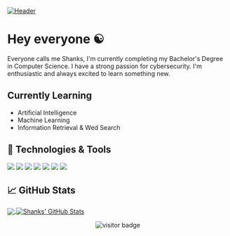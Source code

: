 [![Header](https://raw.githubusercontent.com/MartinHeinz/<OWNER>/<OWNER>/readme_header.png "Header")](https://some-url.dev/)


# Hey everyone :yin_yang:

Everyone calls me Shanks, I'm currently completing my Bachelor's Degree in Computer Science. I have a strong passion for cybersecurity. I'm enthusiastic and always excited to learn something new.

## Currently Learning
- Artificial Intelligence
- Machine Learning
- Information Retrieval & Wed Search

## 🔧 Technologies & Tools
![](https://img.shields.io/badge/OS-Linux-informational?style=flat&logo=linux&logoColor=white&color=1E10B5)
![](https://img.shields.io/badge/OS-Windows-informational?style=flat&logo=windows&logoColor=white&color=1E10B5)
![](https://img.shields.io/badge/OS-MacOSX-informational?style=flat&logo=apple&logoColor=white&color=1E10B5)
![](https://img.shields.io/badge/Editor-Atom-informational?style=flat&logo=atom&logoColor=white&color=1E10B5)
![](https://img.shields.io/badge/Code-Python-informational?style=flat&logo=python&logoColor=white&color=1E10B5)
![](https://img.shields.io/badge/Code-Java-informational?style=flat&logo=java&logoColor=white&color=1E10B5)
![](https://img.shields.io/badge/Shell-Bash-informational?style=flat&logo=gnu-bash&logoColor=white&color=1E10B5)


## &#x1f4c8; GitHub Stats

<a href="https://github.com/HunterShanks/HunterShanks">
  <img align="center" src="https://github-readme-stats.vercel.app/api/top-langs/?username=HunterShanks&title_color=ffffff&text_color=c9cacc&icon_color=1E10B5&bg_color=0d1117&langs_count=3&hide_border=true" />
</a>
<a href="https://github.com/HunterShanks/HunterShanks">
  <img align="center" src="https://github-readme-stats.vercel.app/api?username=HunterShanks&count_private=true&show_icons=true&include_all_commits=true&line_height=27&title_color=ffffff&text_color=c9cacc&icon_color=1E10B5&bg_color=0d1117&hide_border=true" alt="Shanks' GitHub Stats" />
</a>

<p  align="center">
<!--<img src="https://visitor-badge.glitch.me/badge?page_id=HunterShanks.HunterShanks" alt="visitor badge"/>-->
<img src="https://visitor-badge.laobi.icu/badge?page_id=HunterShanks.HunterShanks" alt="visitor badge"/>       
</p>

<!-- Resources -->
<!-- Icons: https://simpleicons.org/ -->
<!-- GitHub Stats: https://github.com/anuraghazra/github-readme-stats -->
<!-- Emojis: https://emojipedia.org/emoji/ -->
<!-- HTML Emojis: https://www.fileformat.info/index.htm -->
<!-- Shields: https://shields.io/ -->
<!-- Awesome GitHub Profiles README: https://github.com/abhisheknaiidu/awesome-github-profile-readme | https://github.com/MartinHeinz/ | https://github.com/halfrost/halfrost -->



<!--
**HunterShanks/HunterShanks** is a ✨ _special_ ✨ repository because its `README.md` (this file) appears on your GitHub profile.
![](https://img.shields.io/badge/<WORD_ON_LEFT>-<WORD_ON_RIGHT>-informational?style=flat&logo=data:image/svg%2bxml;base64,<BASE64_DATA>)

background color? &bg_color=1d1f21

TO BE ADDED? 
<a href="https://github.com/HunterShanks/PROJECTNAME">

  <img align="center" src="https://github-readme-stats.vercel.app/api/pin/?username=HunterShanks&repo=PROJECTNAME&title_color=ffffff&text_color=c9cacc&icon_color=2bbc8a&bg_color=1d1f21" />

</a>


<a href="https://github.com/HunterShanks/PROJECTNAME">

  <img align="center" src="https://github-readme-stats.vercel.app/api/pin/?username=HunterShanks&repo=PROJECTNAME&title_color=ffffff&text_color=c9cacc&icon_color=2bbc8a&bg_color=1d1f21" />

</a>

Here are some ideas to get you started:

- 🔭 I’m currently working on ...
- 🌱 I’m currently learning ...
- 👯 I’m looking to collaborate on ...
- 🤔 I’m looking for help with ...
- 💬 Ask me about ...
- 📫 How to reach me: ...
- 😄 Pronouns: ...
- ⚡ Fun fact: ...
-->
